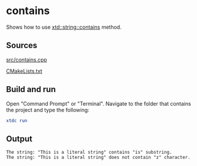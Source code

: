# contains

Shows how to use [xtd::string::contains](https://gammasoft71.github.io/xtd/reference_guides/latest/classxtd_1_1string.html#aea0e43190da2d939a59a911e46302af1) method.

## Sources

[src/contains.cpp](src/contains.cpp)

[CMakeLists.txt](CMakeLists.txt)

## Build and run

Open "Command Prompt" or "Terminal". Navigate to the folder that contains the project and type the following:

```cmake
xtdc run
```

## Output

```
The string: "This is a literal string" contains "is" substring.
The string: "This is a literal string" does not contain "z" character.
```
